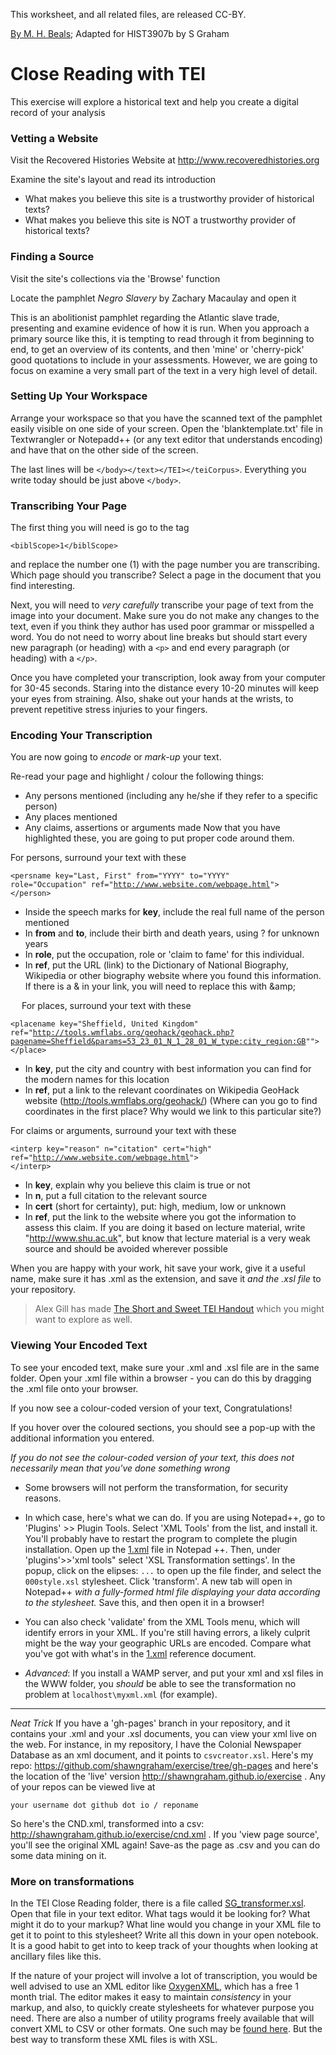 This worksheet, and all related files, are released CC-BY. 

[By M. H. Beals](https://github.com/mhbeals/TEI-Close-Reading); Adapted for HIST3907b by S Graham

# Close Reading with TEI #

This exercise will explore a historical text and help you create a digital record of your analysis

### Vetting a Website ###

Visit the Recovered Histories Website at http://www.recoveredhistories.org

Examine the site's layout and read its introduction  
+ What makes you believe this site is a trustworthy provider of historical texts?
+ What makes you believe this site is NOT a trustworthy provider of historical texts? 
 
### Finding a Source ###

Visit the site's collections via the 'Browse' function

Locate the pamphlet *Negro Slavery* by Zachary Macaulay and open it

This is an abolitionist pamphlet regarding the Atlantic slave trade, presenting and examine evidence of how it is run.  When you approach a primary source like this, it is tempting to read through it from beginning to end, to get an overview of its contents, and then 'mine' or 'cherry-pick' good quotations to include in your assessments.  However, we are going to focus on examine a very small part of the text in a very high level of detail.  

### Setting Up Your Workspace ###

Arrange your workspace so that you have the scanned text of the pamphlet easily visible on one side of your screen. Open the 'blanktemplate.txt' file in Textwrangler or Notepadd++ (or any text editor that understands encoding) and have that on the other side of the screen.

The last lines will be 
<code>&lt;/body&gt;&lt;/text&gt;&lt;/TEI&gt;&lt;/teiCorpus&gt;</code>. Everything you write today should be just above <code>&lt;/body&gt;</code>.

### Transcribing Your Page ###

The first thing you will need is go to the tag 

<code>&lt;biblScope&gt;1&lt;/biblScope&gt;</code>

and replace the number one (1) with the page number you are transcribing. Which page should you transcribe? Select a page in the document that you find interesting.

Next, you will need to *very carefully* transcribe your page of text from the image into your document.  Make sure you do not make any changes to the text, even if you think they author has used poor grammar or misspelled a word.  You do not need to worry about line breaks but should start every new paragraph (or heading) with a <code>&lt;p&gt;</code> and end every paragraph (or heading) with a <code>&lt;/p&gt;</code>.

Once you have completed your transcription, look away from your computer for 30-45 seconds.  Staring into the distance every 10-20 minutes will keep your eyes from straining.  Also, shake out your hands at the wrists, to prevent repetitive stress injuries to your fingers.  

### Encoding Your Transcription ###

You are now going to *encode* or *mark-up* your text.  

Re-read your page and highlight / colour the following things:

+ Any persons mentioned (including any he/she if they refer to a specific person)
+ Any places mentioned
+ Any claims, assertions or arguments made
Now that you have highlighted these, you are going to put proper code around them.

For persons, surround your text with these

<code>&lt;persname key="Last, First" from="YYYY" to="YYYY" role="Occupation" ref="http://www.website.com/webpage.html"&gt; &lt;/person&gt;</code>

+ Inside the speech marks for **key**, include the real full name of the person mentioned 
+ In **from** and **to**, include their birth and death years, using ? for unknown years
+ In **role**, put the occupation, role or 'claim to fame' for this individual.  
+ In **ref**, put the URL (link) to the Dictionary of National Biography, Wikipedia or other biography website where you found this information. If there is a & in your link, you will need to replace this with &amp;amp;

 
For places, surround your text with these

<code>&lt;placename key="Sheffield, United Kingdom" ref="http://tools.wmflabs.org/geohack/geohack.php?pagename=Sheffield&params=53_23_01_N_1_28_01_W_type:city_region:GB""&gt; &lt;/place&gt;</code>

+ In **key**, put the city and country with best information you can find for the modern names for this location
+ In **ref**, put a link to the relevant coordinates on Wikipedia GeoHack website (http://tools.wmflabs.org/geohack/)  (Where can you go to find coordinates in the first place? Why would we link to this particular site?)

For claims or arguments, surround your text with these

<code>&lt;interp key="reason" n="citation" cert="high" ref="http://www.website.com/webpage.html"&gt; &lt;/interp&gt;</code>

+ In **key**, explain why you believe this claim is true or not
+ In **n**, put a full citation to the relevant source
+ In **cert** (short for certainty), put: high, medium, low or unknown
+ In **ref**, put the link to the website where you got the information to assess this claim. If you are doing it based on lecture material, write "http://www.shu.ac.uk", but know that lecture material is a very weak source and should be avoided wherever possible

When you are happy with your work, hit save your work, give it a useful name, make sure it has .xml as the extension, and save it *and the .xsl file* to your repository.

> Alex Gill has made [The Short and Sweet TEI Handout](https://docs.google.com/document/edit?id=12ErwXGHGaFL71M3cWHpI6gkfVzzsKHfk7U6N6vRmIS4&authkey=CKG3l6oG&hl=en#heading=h.uy40z0-ctpi0) which you might want to explore as well.

### Viewing Your Encoded Text ###

To see your encoded text, make sure your .xml and .xsl file are in the same folder. Open your .xml file within a browser - you can do this by dragging the .xml file onto your browser.

If you now see a colour-coded version of your text, Congratulations!  

If you hover over the coloured sections, you should see a pop-up with the additional information you entered. 

*If you do not see the colour-coded version of your text, this does not necessarily mean that you've done something wrong*
+ Some browsers will not perform the transformation, for security reasons.
+ In which case, here's what we can do. If you are using Notepad++, go to 'Plugins' >> Plugin Tools. Select 'XML Tools' from the list, and install it. You'll probably have to restart the program to complete the plugin installation. Open up the [1.xml](/1.xml) file in Notepad ++. Then, under 'plugins'>>'xml tools" select 'XSL Transformation settings'. In the popup, click on the elipses: ``` ... ``` to open up the file finder, and select the ``` 000style.xsl ``` stylesheet. Click 'transform'. A new tab will open in Notepad++ _with a fully-formed html file displaying your data according to the stylesheet._ Save this, and then open it in a browser!
+ You can also check 'validate' from the XML Tools menu, which will identify errors in your XML. If you're still having errors, a likely culprit might be the way your geographic URLs are encoded. Compare what you've got with what's in the [1.xml](/1.xml) reference document. 

+ _Advanced_: If you install a WAMP server, and put your xml and xsl files in the WWW folder, you *should* be able to see the transformation no problem at ``` localhost\myxml.xml ``` (for example).

-----
*Neat Trick* If you have a 'gh-pages' branch in your repository, and it contains your .xml and your .xsl documents, you can view your xml live on the web. For instance, in my repository, I have the Colonial Newspaper Database as an xml document, and it points to ``` csvcreator.xsl ```. Here's my repo: https://github.com/shawngraham/exercise/tree/gh-pages and here's the location of the 'live' version http://shawngraham.github.io/exercise  . Any of your repos can be viewed live at 
 
``` your username dot github dot io / reponame ```

So here's the CND.xml, transformed into a csv: http://shawngraham.github.io/exercise/cnd.xml . If you 'view page source', you'll see the original XML again! Save-as the page as .csv and you can do some data mining on it.


### More on transformations

In the TEI Close Reading folder, there is a file called [SG_transformer.xsl](SG_transformer.xsl). Open that file in your text editor. What tags would it be looking for? What might it do to your markup? What line would you change in your XML file to get it to point to this stylesheet? Write all this down in your open notebook. It is a good habit to get into to keep track of your thoughts when looking at ancillary files like this.

If the nature of your project will involve a lot of transcription, you would be well advised to use an XML editor like [OxygenXML](http://www.oxygenxml.com/), which has a free 1 month trial. The editor makes it easy to maintain _consistency_ in your markup, and also, to quickly create stylesheets for whatever purpose you need. There are also a number of utility programs freely available that will convert XML to CSV or other formats. One such may be [found here](https://code.google.com/p/xml2csv-conv/). But the best way to transform these XML files is with XSL. 

